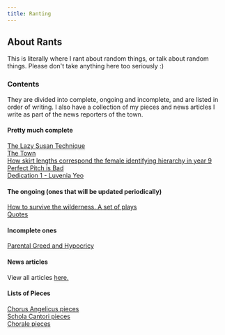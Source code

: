 ```yaml
---
title: Ranting
---
```


<body>
  <h2>About Rants</h2>
  <p>This is literally where I rant about random things, or talk about random things. Please don't take anything here too seriously :)</p>
  <h3>Contents</h3>
  <p>They are divided into complete, ongoing and incomplete, and are listed in order of writing. I also have a collection of my pieces and news articles I write as part of the news reporters of the town.</p>
  <h4>Pretty much complete</h4>
  <p><a href="https://shan-mei.github.io/shanmeis-notes/ranting/lazy-susan-technique.html">The Lazy Susan Technique</a><br><a href="https://shan-mei.github.io/shanmeis-notes/ranting/the-town.html">The Town</a><br><a href="https://shan-mei.github.io/shanmeis-notes/ranting/skirt-lengths">How skirt lengths correspond the female identifying hierarchy in year 9</a><br><a href="https://shan-mei.github.io/shanmeis-notes/ranting/perfect-pitch.html">Perfect Pitch is Bad</a><br><a href="https://shan-mei.github.io/shanmeis-notes/ranting/luvenia.html">Dedication 1 - Luvenia Yeo</a></p>
  <h4>The ongoing (ones that will be updated periodically)</h4>
  <p><a href="https://shan-mei.github.io/shanmeis-notes/ranting/palmtree.html">How to survive the wilderness. A set of plays</a><br><a href="https://shan-mei.github.io/shanmeis-notes/ranting/quotes.html">Quotes</a></p>
  <h4>Incomplete ones</h4>
  <p><a href="https://shan-mei.github.io/shanmeis-notes/ranting/parents.html">Parental Greed and Hypocricy</a></p>
  <h4>News articles</h4>
  <p>View all articles <a href="https://shan-mei.github.io/shanmeis-notes/ranting/news.html">here.</a></p>
  <h4>Lists of Pieces</h4>
  <p><a href="https://shan-mei.github.io/shanmeis-notes/ranting/angels-pieces.html">Chorus Angelicus pieces</a><br><a href="https://shan-mei.github.io/shanmeis-notes/ranting/cantori-pieces.html">Schola Cantori pieces</a><br><a href="https://shan-mei.github.io/shanmeis-notes/ranting/chorale-pieces.html">Chorale pieces</a></p>
</body>
